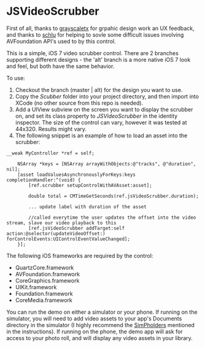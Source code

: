 JSVideoScrubber
===============

First of all, thanks to [grayscaletx](https://github.com/grayscaletx "grayscaletx") for grpahic design work an UX feedback, and thanks to [schlu](https://github.com/schlu "schlu") for helping to sovle some difficult issues involving AVFoundation API's used to by this control.

This is a simple, iOS 7 video scrubber control. There are 2 branches supporting different designs - the 'alt' branch is a more native iOS 7 look and feel, but both have the same behavior. 

To use:

1. Checkout the branch (master | alt) for the design you want to use.
2. Copy the _Scubber_ folder into your project directory, and then import into XCode (no other source from this repo is needed).
3. Add a UIView subview on the screen you want to display the scrubber on, and set its class property to _JSVideoScrubber_ in the identity inspector.  The size of the control can vary, however it was tested at 44x320. Results might vary.
4. The following snippet is an example of how to load an asset into the scrubber:
```
__weak MyController *ref = self;
    
    NSArray *keys = [NSArray arrayWithObjects:@"tracks", @"duration", nil];
    [asset loadValuesAsynchronouslyForKeys:keys completionHandler:^(void) {
        [ref.scrubber setupControlWithAVAsset:asset];

        double total = CMTimeGetSeconds(ref.jsVideoScrubber.duration);
        
        ... update label with duration of the asset
        
        //called everytime the user updates the offset into the video stream, slave our video playback to this
        [ref.jsVideoScrubber addTarget:self action:@selector(updateVideoOffset:) forControlEvents:UIControlEventValueChanged];
    }];
```

The following iOS frameworks are required by the control:
  * QuartzCore.framework
  * AVFoundation.framework
  * CoreGraphics.framework
  * UIKit.framework
  * Foundation.framework
  * CoreMedia.framework
  
You can run the demo on either a simulator or your phone. If running on the simulator, you will need to add video assets to your app's Documents directory in the simulator (I highly recommend the  [SimPholders](http://simpholders.com/ "SimPholders") mentioned in the instructions).  If running on the phone, the demo app will ask for access to your photo roll, and will display any video assets in your library.
